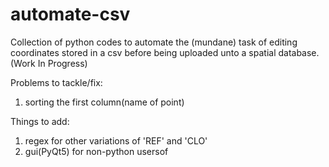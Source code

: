 # automate-csv
Collection of python codes to automate the (mundane) task of editing coordinates stored in a csv before being uploaded unto a spatial database. (Work In Progress)

Problems to tackle/fix:
1. sorting the first column(name of point)
 

Things to add:
1. regex for other variations of 'REF' and 'CLO'
2. gui(PyQt5) for non-python usersof 
